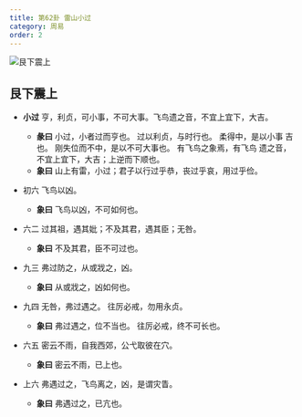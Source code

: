 ```yaml
---
title: 第62卦 雷山小过
category: 周易
order: 2
---
```


![艮下震上](https://upload.wikimedia.org/wikipedia/commons/0/0c/Yijing-62.png)

## 艮下震上

* **小过** 亨，利贞，可小事，不可大事。飞鸟遗之音，不宜上宜下，大吉。
  * **彖曰** 小过，小者过而亨也。 过以利贞，与时行也。 柔得中，是以小事 吉也。 刚失位而不中，是以不可大事也。 有飞鸟之象焉，有飞鸟 遗之音，不宜上宜下，大吉；上逆而下顺也。
  * **象曰** 山上有雷，小过；君子以行过乎恭，丧过乎哀，用过乎俭。

* 初六 飞鸟以凶。
  * **象曰** 飞鸟以凶，不可如何也。

* 六二 过其祖，遇其妣；不及其君，遇其臣；无咎。
  * **象曰** 不及其君，臣不可过也。

* 九三 弗过防之，从或戕之，凶。
  * **象曰** 从或戕之，凶如何也。

* 九四 无咎，弗过遇之。 往厉必戒，勿用永贞。
  * **象曰** 弗过遇之，位不当也。 往厉必戒，终不可长也。

* 六五 密云不雨，自我西郊，公弋取彼在穴。
  * **象曰** 密云不雨，已上也。

* 上六 弗遇过之，飞鸟离之，凶，是谓灾眚。
  * **象曰** 弗遇过之，已亢也。
